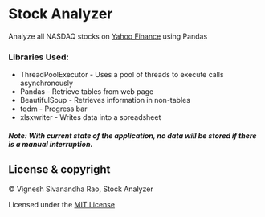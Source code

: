 # Stock Analyzer
Analyze all NASDAQ stocks on [Yahoo Finance](https://finance.yahoo.com) using Pandas

### Libraries Used:
- ThreadPoolExecutor - Uses a pool of threads to execute calls asynchronously
- Pandas - Retrieve tables from web page
- BeautifulSoup - Retrieves information in non-tables
- tqdm - Progress bar
- xlsxwriter - Writes data into a spreadsheet

##### Note: With current state of the application, no data will be stored if there is a manual interruption.

## License & copyright

&copy; Vignesh Sivanandha Rao, Stock Analyzer

Licensed under the [MIT License](LICENSE)
